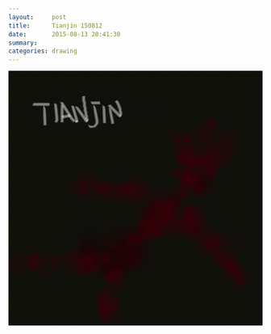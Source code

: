 ```yaml
---
layout:     post
title:      Tianjin 150812
date:       2015-08-13 20:41:30
summary:    
categories: drawing
---
```

![Tianjin 150812](/images/_diary/Tianjin-150812.png "RIP")